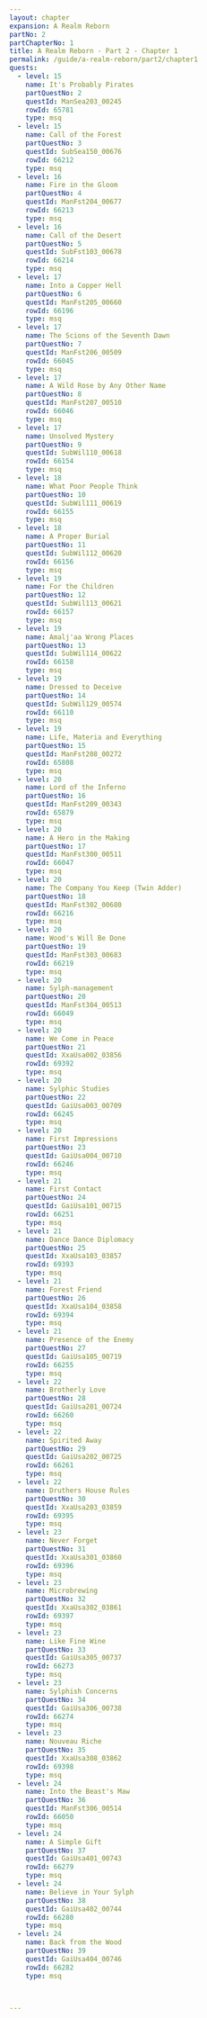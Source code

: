 ```yaml
---
layout: chapter
expansion: A Realm Reborn
partNo: 2
partChapterNo: 1
title: A Realm Reborn - Part 2 - Chapter 1
permalink: /guide/a-realm-reborn/part2/chapter1
quests:
  - level: 15
    name: It's Probably Pirates
    partQuestNo: 2
    questId: ManSea203_00245
    rowId: 65781
    type: msq
  - level: 15
    name: Call of the Forest
    partQuestNo: 3
    questId: SubSea150_00676
    rowId: 66212
    type: msq
  - level: 16
    name: Fire in the Gloom
    partQuestNo: 4
    questId: ManFst204_00677
    rowId: 66213
    type: msq
  - level: 16
    name: Call of the Desert
    partQuestNo: 5
    questId: SubFst103_00678
    rowId: 66214
    type: msq
  - level: 17
    name: Into a Copper Hell
    partQuestNo: 6
    questId: ManFst205_00660
    rowId: 66196
    type: msq
  - level: 17
    name: The Scions of the Seventh Dawn
    partQuestNo: 7
    questId: ManFst206_00509
    rowId: 66045
    type: msq
  - level: 17
    name: A Wild Rose by Any Other Name
    partQuestNo: 8
    questId: ManFst207_00510
    rowId: 66046
    type: msq
  - level: 17
    name: Unsolved Mystery
    partQuestNo: 9
    questId: SubWil110_00618
    rowId: 66154
    type: msq
  - level: 18
    name: What Poor People Think
    partQuestNo: 10
    questId: SubWil111_00619
    rowId: 66155
    type: msq
  - level: 18
    name: A Proper Burial
    partQuestNo: 11
    questId: SubWil112_00620
    rowId: 66156
    type: msq
  - level: 19
    name: For the Children
    partQuestNo: 12
    questId: SubWil113_00621
    rowId: 66157
    type: msq
  - level: 19
    name: Amalj'aa Wrong Places
    partQuestNo: 13
    questId: SubWil114_00622
    rowId: 66158
    type: msq
  - level: 19
    name: Dressed to Deceive
    partQuestNo: 14
    questId: SubWil129_00574
    rowId: 66110
    type: msq
  - level: 19
    name: Life, Materia and Everything
    partQuestNo: 15
    questId: ManFst208_00272
    rowId: 65808
    type: msq
  - level: 20
    name: Lord of the Inferno
    partQuestNo: 16
    questId: ManFst209_00343
    rowId: 65879
    type: msq
  - level: 20
    name: A Hero in the Making
    partQuestNo: 17
    questId: ManFst300_00511
    rowId: 66047
    type: msq
  - level: 20
    name: The Company You Keep (Twin Adder)
    partQuestNo: 18
    questId: ManFst302_00680
    rowId: 66216
    type: msq
  - level: 20
    name: Wood's Will Be Done
    partQuestNo: 19
    questId: ManFst303_00683
    rowId: 66219
    type: msq
  - level: 20
    name: Sylph-management
    partQuestNo: 20
    questId: ManFst304_00513
    rowId: 66049
    type: msq
  - level: 20
    name: We Come in Peace
    partQuestNo: 21
    questId: XxaUsa002_03856
    rowId: 69392
    type: msq
  - level: 20
    name: Sylphic Studies
    partQuestNo: 22
    questId: GaiUsa003_00709
    rowId: 66245
    type: msq
  - level: 20
    name: First Impressions
    partQuestNo: 23
    questId: GaiUsa004_00710
    rowId: 66246
    type: msq
  - level: 21
    name: First Contact
    partQuestNo: 24
    questId: GaiUsa101_00715
    rowId: 66251
    type: msq
  - level: 21
    name: Dance Dance Diplomacy
    partQuestNo: 25
    questId: XxaUsa103_03857
    rowId: 69393
    type: msq
  - level: 21
    name: Forest Friend
    partQuestNo: 26
    questId: XxaUsa104_03858
    rowId: 69394
    type: msq
  - level: 21
    name: Presence of the Enemy
    partQuestNo: 27
    questId: GaiUsa105_00719
    rowId: 66255
    type: msq
  - level: 22
    name: Brotherly Love
    partQuestNo: 28
    questId: GaiUsa201_00724
    rowId: 66260
    type: msq
  - level: 22
    name: Spirited Away
    partQuestNo: 29
    questId: GaiUsa202_00725
    rowId: 66261
    type: msq
  - level: 22
    name: Druthers House Rules
    partQuestNo: 30
    questId: XxaUsa203_03859
    rowId: 69395
    type: msq
  - level: 23
    name: Never Forget
    partQuestNo: 31
    questId: XxaUsa301_03860
    rowId: 69396
    type: msq
  - level: 23
    name: Microbrewing
    partQuestNo: 32
    questId: XxaUsa302_03861
    rowId: 69397
    type: msq
  - level: 23
    name: Like Fine Wine
    partQuestNo: 33
    questId: GaiUsa305_00737
    rowId: 66273
    type: msq
  - level: 23
    name: Sylphish Concerns
    partQuestNo: 34
    questId: GaiUsa306_00738
    rowId: 66274
    type: msq
  - level: 23
    name: Nouveau Riche
    partQuestNo: 35
    questId: XxaUsa308_03862
    rowId: 69398
    type: msq
  - level: 24
    name: Into the Beast's Maw
    partQuestNo: 36
    questId: ManFst306_00514
    rowId: 66050
    type: msq
  - level: 24
    name: A Simple Gift
    partQuestNo: 37
    questId: GaiUsa401_00743
    rowId: 66279
    type: msq
  - level: 24
    name: Believe in Your Sylph
    partQuestNo: 38
    questId: GaiUsa402_00744
    rowId: 66280
    type: msq
  - level: 24
    name: Back from the Wood
    partQuestNo: 39
    questId: GaiUsa404_00746
    rowId: 66282
    type: msq



---
```

